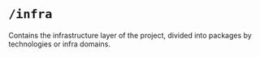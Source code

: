 # `/infra`

Contains the infrastructure layer of the project, divided into packages by technologies or infra domains.
